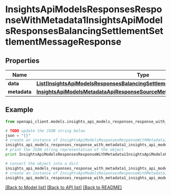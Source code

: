 # InsightsApiModelsResponsesResponseWithMetadata1InsightsApiModelsResponsesBalancingSettlementSettlementMessageResponse


## Properties
Name | Type | Description | Notes
------------ | ------------- | ------------- | -------------
**data** | [**List[InsightsApiModelsResponsesBalancingSettlementSettlementMessageResponse]**](InsightsApiModelsResponsesBalancingSettlementSettlementMessageResponse.md) |  | [optional] 
**metadata** | [**InsightsApiModelsMetadataApiResponseSourceMetadata**](InsightsApiModelsMetadataApiResponseSourceMetadata.md) |  | [optional] 

## Example

```python
from openapi_client.models.insights_api_models_responses_response_with_metadata1_insights_api_models_responses_balancing_settlement_settlement_message_response import InsightsApiModelsResponsesResponseWithMetadata1InsightsApiModelsResponsesBalancingSettlementSettlementMessageResponse

# TODO update the JSON string below
json = "{}"
# create an instance of InsightsApiModelsResponsesResponseWithMetadata1InsightsApiModelsResponsesBalancingSettlementSettlementMessageResponse from a JSON string
insights_api_models_responses_response_with_metadata1_insights_api_models_responses_balancing_settlement_settlement_message_response_instance = InsightsApiModelsResponsesResponseWithMetadata1InsightsApiModelsResponsesBalancingSettlementSettlementMessageResponse.from_json(json)
# print the JSON string representation of the object
print InsightsApiModelsResponsesResponseWithMetadata1InsightsApiModelsResponsesBalancingSettlementSettlementMessageResponse.to_json()

# convert the object into a dict
insights_api_models_responses_response_with_metadata1_insights_api_models_responses_balancing_settlement_settlement_message_response_dict = insights_api_models_responses_response_with_metadata1_insights_api_models_responses_balancing_settlement_settlement_message_response_instance.to_dict()
# create an instance of InsightsApiModelsResponsesResponseWithMetadata1InsightsApiModelsResponsesBalancingSettlementSettlementMessageResponse from a dict
insights_api_models_responses_response_with_metadata1_insights_api_models_responses_balancing_settlement_settlement_message_response_form_dict = insights_api_models_responses_response_with_metadata1_insights_api_models_responses_balancing_settlement_settlement_message_response.from_dict(insights_api_models_responses_response_with_metadata1_insights_api_models_responses_balancing_settlement_settlement_message_response_dict)
```
[[Back to Model list]](../README.md#documentation-for-models) [[Back to API list]](../README.md#documentation-for-api-endpoints) [[Back to README]](../README.md)


